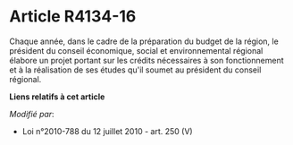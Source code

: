 # Article R4134-16

Chaque année, dans le cadre de la préparation du budget de la région, le président du    conseil économique, social et
environnemental régional élabore un projet portant sur les crédits nécessaires à son fonctionnement et à la réalisation de
ses études qu'il soumet au président du conseil régional.

**Liens relatifs à cet article**

_Modifié par_:

  - Loi n°2010-788 du 12 juillet 2010 - art. 250 (V)
